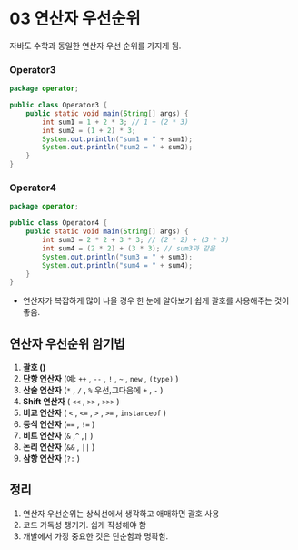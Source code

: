 # 03 연산자 우선순위
자바도 수학과 동일한 연산자 우선 순위를 가지게 됨.
### Operator3
```java
package operator;

public class Operator3 {
    public static void main(String[] args) {
        int sum1 = 1 + 2 * 3; // 1 + (2 * 3)
        int sum2 = (1 + 2) * 3;
        System.out.println("sum1 = " + sum1);
        System.out.println("sum2 = " + sum2);
    }
}
```
### Operator4
```java
package operator;

public class Operator4 {
    public static void main(String[] args) {
        int sum3 = 2 * 2 + 3 * 3; // (2 * 2) + (3 * 3)
        int sum4 = (2 * 2) + (3 * 3); // sum3과 같음
        System.out.println("sum3 = " + sum3);
        System.out.println("sum4 = " + sum4);
    }
}
```
- 연산자가 복잡하게 많이 나올 경우 한 눈에 알아보기 쉽게 괄호를 사용해주는 것이 좋음.

## 연산자 우선순위 암기법
1. **괄호 ()**
2. **단항 연산자** (예: `++` , `--` , `!` , `~` , `new` , `(type)` )
3. **산술 연산자** (`*` , `/` , `%` 우선,그다음에 `+` , `-` )
4. **Shift 연산자** ( `<<` , `>>` , `>>>` )
5. **비교 연산자** ( `<` , `<=` , `>` , `>=` , `instanceof` )
6. **등식 연산자** (`==` , `!=` )
7. **비트 연산자** (`&` ,`^` ,`|` )
8. **논리 연산자** (`&&` , `||` )
9. **삼항 연산자** (`?:` )

## 정리
1. 연산자 우선순위는 상식선에서 생각하고 애매하면 괄호 사용
2. 코드 가독성 챙기기. 쉽게 작성해야 함
3. 개발에서 가장 중요한 것은 단순함과 명확함.